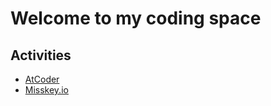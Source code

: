 # Welcome to my coding space
## Activities
* [AtCoder](https://atcoder.jp/users/sougk)
* [Misskey.io](https://misskey.io/@sougk)

